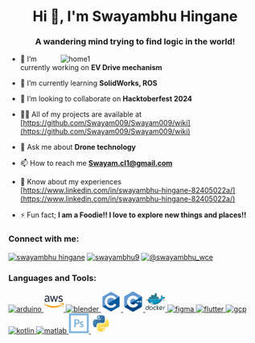 <h1 align="center">Hi 👋, I'm Swayambhu Hingane</h1>
<h3 align="center">A wandering mind trying to find logic in the world!</h3>

<img align="right" alt="home1" width="400" src="https://cdn.dribbble.com/users/1541964/screenshots/4529401/22.gif">

- 🔭 I’m currently working on **EV Drive mechanism**

- 🌱 I’m currently learning **SolidWorks, ROS**

- 👯 I’m looking to collaborate on **Hacktoberfest 2024**

- 👨‍💻 All of my projects are available at [https://github.com/Swayam009/Swayam009/wiki](https://github.com/Swayam009/Swayam009/wiki)

- 💬 Ask me about **Drone technology**

- 📫 How to reach me **Swayam.cl1@gmail.com**

- 📄 Know about my experiences [https://www.linkedin.com/in/swayambhu-hingane-82405022a/](https://www.linkedin.com/in/swayambhu-hingane-82405022a/)

- ⚡ Fun fact; **I am a Foodie!! I love to explore new things and places!!**

<h3 align="left">Connect with me:</h3>
<p align="left">
<a href="https://www.linkedin.com/in/swayambhu-hingane-82405022a/" target="blank"><img align="center" src="https://raw.githubusercontent.com/rahuldkjain/github-profile-readme-generator/master/src/images/icons/Social/linked-in-alt.svg" alt="swayambhu hingane" height="30" width="40" /></a>
<a href="https://www.codechef.com/users/swayambhu9" target="blank"><img align="center" src="https://cdn.jsdelivr.net/npm/simple-icons@3.1.0/icons/codechef.svg" alt="swayambhu9" height="30" width="40" /></a>
<a href="https://www.hackerrank.com/@swayambhu_wce" target="blank"><img align="center" src="https://raw.githubusercontent.com/rahuldkjain/github-profile-readme-generator/master/src/images/icons/Social/hackerrank.svg" alt="@swayambhu_wce" height="30" width="40" /></a>
</p>

<h3 align="left">Languages and Tools:</h3>
<p align="left"> <a href="https://www.arduino.cc/" target="_blank" rel="noreferrer"> <img src="https://cdn.worldvectorlogo.com/logos/arduino-1.svg" alt="arduino" width="40" height="40"/> </a> <a href="https://aws.amazon.com" target="_blank" rel="noreferrer"> <img src="https://raw.githubusercontent.com/devicons/devicon/master/icons/amazonwebservices/amazonwebservices-original-wordmark.svg" alt="aws" width="40" height="40"/> </a> <a href="https://www.blender.org/" target="_blank" rel="noreferrer"> <img src="https://download.blender.org/branding/community/blender_community_badge_white.svg" alt="blender" width="40" height="40"/> </a> <a href="https://www.cprogramming.com/" target="_blank" rel="noreferrer"> <img src="https://raw.githubusercontent.com/devicons/devicon/master/icons/c/c-original.svg" alt="c" width="40" height="40"/> </a> <a href="https://www.w3schools.com/cpp/" target="_blank" rel="noreferrer"> <img src="https://raw.githubusercontent.com/devicons/devicon/master/icons/cplusplus/cplusplus-original.svg" alt="cplusplus" width="40" height="40"/> </a> <a href="https://www.docker.com/" target="_blank" rel="noreferrer"> <img src="https://raw.githubusercontent.com/devicons/devicon/master/icons/docker/docker-original-wordmark.svg" alt="docker" width="40" height="40"/> </a> <a href="https://www.figma.com/" target="_blank" rel="noreferrer"> <img src="https://www.vectorlogo.zone/logos/figma/figma-icon.svg" alt="figma" width="40" height="40"/> </a> <a href="https://flutter.dev" target="_blank" rel="noreferrer"> <img src="https://www.vectorlogo.zone/logos/flutterio/flutterio-icon.svg" alt="flutter" width="40" height="40"/> </a> <a href="https://cloud.google.com" target="_blank" rel="noreferrer"> <img src="https://www.vectorlogo.zone/logos/google_cloud/google_cloud-icon.svg" alt="gcp" width="40" height="40"/> </a> <a href="https://kotlinlang.org" target="_blank" rel="noreferrer"> <img src="https://www.vectorlogo.zone/logos/kotlinlang/kotlinlang-icon.svg" alt="kotlin" width="40" height="40"/> </a> <a href="https://www.mathworks.com/" target="_blank" rel="noreferrer"> <img src="https://upload.wikimedia.org/wikipedia/commons/2/21/Matlab_Logo.png" alt="matlab" width="40" height="40"/> </a> <a href="https://www.photoshop.com/en" target="_blank" rel="noreferrer"> <img src="https://raw.githubusercontent.com/devicons/devicon/master/icons/photoshop/photoshop-line.svg" alt="photoshop" width="40" height="40"/> </a> <a href="https://www.python.org" target="_blank" rel="noreferrer"> <img src="https://raw.githubusercontent.com/devicons/devicon/master/icons/python/python-original.svg" alt="python" width="40" height="40"/> </a> </p>
